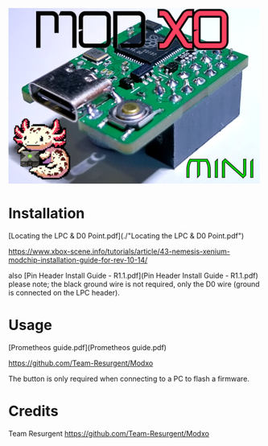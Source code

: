 ![Logo](logo_small.jpg)

Installation
===
[Locating the LPC & D0 Point.pdf](./"Locating the LPC & D0 Point.pdf")

https://www.xbox-scene.info/tutorials/article/43-nemesis-xenium-modchip-installation-guide-for-rev-10-14/

also [Pin Header Install Guide - R1.1.pdf](Pin Header Install Guide - R1.1.pdf)
please note; the black ground wire is not required, only the D0 wire
(ground is connected on the LPC header).

Usage
===
[Prometheos guide.pdf](Prometheos guide.pdf)

https://github.com/Team-Resurgent/Modxo

The button is only required when connecting
to a PC to flash a firmware.

Credits
===
Team Resurgent
https://github.com/Team-Resurgent/Modxo
